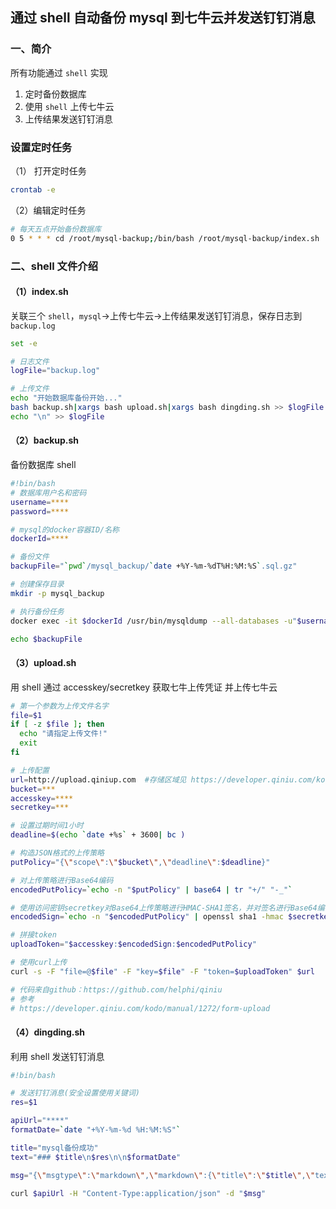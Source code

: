 ## 通过 shell 自动备份 mysql 到七牛云并发送钉钉消息

### 一、简介

所有功能通过 `shell` 实现

1. 定时备份数据库
1. 使用 `shell` 上传七牛云
1. 上传结果发送钉钉消息

### 设置定时任务

（1） 打开定时任务

```bash
crontab -e
```

（2）编辑定时任务

```bash
# 每天五点开始备份数据库
0 5 * * * cd /root/mysql-backup;/bin/bash /root/mysql-backup/index.sh

```

### 二、shell 文件介绍

#### （1）index.sh

关联三个 `shell`，`mysql`->上传七牛云->上传结果发送钉钉消息，保存日志到 `backup.log`

```bash
set -e

# 日志文件
logFile="backup.log"

# 上传文件
echo "开始数据库备份开始..."
bash backup.sh|xargs bash upload.sh|xargs bash dingding.sh >> $logFile
echo "\n" >> $logFile
```

#### （2）backup.sh

备份数据库 shell

```bash
#!bin/bash
# 数据库用户名和密码
username=****
password=****

# mysql的docker容器ID/名称
dockerId=****

# 备份文件
backupFile="`pwd`/mysql_backup/`date +%Y-%m-%dT%H:%M:%S`.sql.gz"

# 创建保存目录
mkdir -p mysql_backup

# 执行备份任务
docker exec -it $dockerId /usr/bin/mysqldump --all-databases -u"$username" -p"$password" | gzip > $backupFile

echo $backupFile
```

#### （3）upload.sh

用 shell 通过 accesskey/secretkey 获取七牛上传凭证 并上传七牛云

```bash
# 第一个参数为上传文件名字
file=$1
if [ -z $file ]; then
  echo "请指定上传文件!"
  exit
fi

# 上传配置
url=http://upload.qiniup.com  #存储区域见 https://developer.qiniu.com/kodo/manual/1671/region-endpoint
bucket=***
accesskey=****
secretkey=***

# 设置过期时间1小时
deadline=$(echo `date +%s` + 3600| bc )

# 构造JSON格式的上传策略
putPolicy="{\"scope\":\"$bucket\",\"deadline\":$deadline}"

# 对上传策略进行Base64编码
encodedPutPolicy=`echo -n "$putPolicy" | base64 | tr "+/" "-_"`

# 使用访问密钥secretkey对Base64上传策略进行HMAC-SHA1签名，并对签名进行Base64编码
encodedSign=`echo -n "$encodedPutPolicy" | openssl sha1 -hmac $secretkey -binary | base64 | tr "+/" "-_"`

# 拼接token
uploadToken="$accesskey:$encodedSign:$encodedPutPolicy"

# 使用curl上传
curl -s -F "file=@$file" -F "key=$file" -F "token=$uploadToken" $url

# 代码来自github：https://github.com/helphi/qiniu
# 参考
# https://developer.qiniu.com/kodo/manual/1272/form-upload
```

#### （4）dingding.sh

利用 shell 发送钉钉消息

```bash
#!bin/bash

# 发送钉钉消息(安全设置使用关键词)
res=$1

apiUrl="****"
formatDate=`date "+%Y-%m-%d %H:%M:%S"`

title="mysql备份成功"
text="### $title\n$res\n\n$formatDate"

msg="{\"msgtype\":\"markdown\",\"markdown\":{\"title\":\"$title\",\"text\":\"$text\"}}"

curl $apiUrl -H "Content-Type:application/json" -d "$msg"

```
